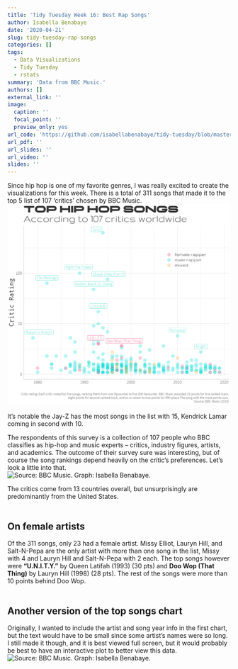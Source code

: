 ```yaml
---
title: 'Tidy Tuesday Week 16: Best Rap Songs'
author: Isabella Benabaye
date: '2020-04-21'
slug: tidy-tuesday-rap-songs
categories: []
tags:
  - Data Visualizations
  - Tidy Tuesday
  - rstats
summary: 'Data from BBC Music.'
authors: []
external_link: ''
image:
  caption: ''
  focal_point: ''
  preview_only: yes
url_code: 'https://github.com/isabellabenabaye/tidy-tuesday/blob/master/2020/16_rap_songs/16_rap_songs.R'
url_pdf: ''
url_slides: ''
url_video: ''
slides: ''
---
```


Since hip hop is one of my favorite genres, I was really excited to
create the visualizations for this week. There is a total of 311 songs
that made it to the top 5 list of 107 ‘critics’ chosen by BBC Music.  
![Source: BBC Music. Graph: Isabella Benabaye.](https://github.com/isabellabenabaye/tidy-tuesday/blob/master/2020/16_rap_songs/All%20songs.png?raw=true)

It’s notable the Jay-Z has the most songs in the list with 15, Kendrick
Lamar coming in second with 10.

The respondents of this survey is a collection of 107 people who BBC
classifies as hip-hop and music experts – critics, industry figures,
artists, and academics. The outcome of their survey sure was
interesting, but of course the song rankings depend heavily on the
critic’s preferences. Let’s look a little into that.  
![Source: BBC Music. Graph: Isabella
Benabaye.](https://github.com/isabellabenabaye/tidy-tuesday/blob/master/2020/16_rap_songs/Critics%20-%20countries.png?raw=true)

The critics come from 13 countries overall, but unsurprisingly are
predominantly from the United States.  
<br />

## On female artists

Of the 311 songs, only 23 had a female artist. Missy Elliot, Lauryn
Hill, and Salt-N-Pepa are the only artist with more than one song in the
list, Missy with 4 and Lauryn Hill and Salt-N-Pepa with 2 each. The top
songs however were **“U.N.I.T.Y.”** by Queen Latifah (1993) (30 pts) and **Doo Wop (That Thing)** by Lauryn Hill (1998) (28 pts). The rest of the songs
were more than 10 points behind Doo Wop.  
<br />

## Another version of the top songs chart

Originally, I wanted to include the artist and song year info in the
first chart, but the text would have to be small since some artist’s
names were so long. I still made it though, and it is best viewed full
screen, but it would probably be best to have an interactive plot to
better view this data.
![Source: BBC Music. Graph: Isabella
Benabaye.](https://github.com/isabellabenabaye/tidy-tuesday/blob/master/2020/16_rap_songs/All%20songs%20-%20artists.png?raw=true)